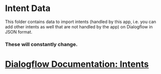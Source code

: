 # Intent Data

This folder contains data to import intents (handled by this app, i.e. you can add other intents as well that are not handled by the app) on Dialogflow in JSON format.
### These will constantly change.

# [Dialogflow Documentation: Intents](https://cloud.google.com/dialogflow/docs/intents-overview)